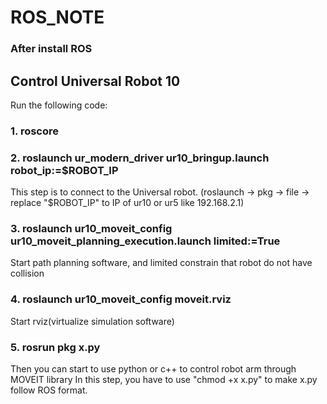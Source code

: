 # ROS_NOTE

### After install ROS
## Control Universal Robot 10
Run the following code:
### 1. roscore
### 2. roslaunch ur_modern_driver ur10_bringup.launch robot_ip:=$ROBOT_IP
This step is to connect to the Universal robot.
(roslaunch -> pkg -> file -> replace "$ROBOT_IP" to IP of ur10 or ur5 like 192.168.2.1)

### 3. roslaunch ur10_moveit_config ur10_moveit_planning_execution.launch limited:=True
Start path planning software, and limited constrain that robot do not have collision

### 4. roslaunch ur10_moveit_config moveit.rviz
Start rviz(virtualize simulation software)

### 5. rosrun pkg x.py
Then you can start to use python or c++ to control robot arm through MOVEIT library
In this step, you have to use "chmod +x x.py" to make x.py follow ROS format.
